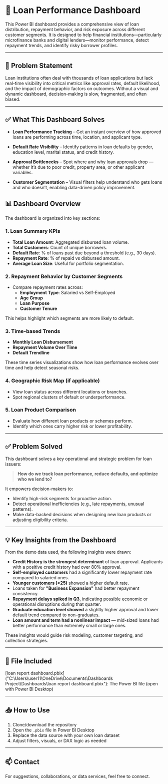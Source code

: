 # 🧾 Loan Performance Dashboard

This Power BI dashboard provides a comprehensive view of loan distribution, repayment behavior, and risk exposure across different customer segments. It is designed to help financial institutions—particularly microfinance banks and digital lenders—monitor performance, detect repayment trends, and identify risky borrower profiles.

---

## 🚩 Problem Statement
Loan institutions often deal with thousands of loan applications but lack real-time visibility into critical metrics like approval rates, default likelihood, and the impact of demographic factors on outcomes. Without a visual and dynamic dashboard, decision-making is slow, fragmented, and often biased.

---

## ✅ What This Dashboard Solves
- **Loan Performance Tracking** – Get an instant overview of how approved loans are performing across time, location, and applicant type.

- **Default Rate Visibility** – Identify patterns in loan defaults by gender, education level, marital status, and credit history.

- **Approval Bottlenecks** – Spot where and why loan approvals drop — whether it’s due to poor credit, property area, or other applicant variables.

- **Customer Segmentation** – Visual filters help understand who gets loans and who doesn’t, enabling data-driven policy improvement.






## 📊 Dashboard Overview

The dashboard is organized into key sections:

### 1. **Loan Summary KPIs**
- **Total Loan Amount**: Aggregated disbursed loan volume.
- **Total Customers**: Count of unique borrowers.
- **Default Rate**: % of loans past due beyond a threshold (e.g., 30 days).
- **Repayment Rate**: % of repaid vs disbursed amount.
- **Average Loan Size**: Useful for portfolio segmentation.

### 2. **Repayment Behavior by Customer Segments**
- Compare repayment rates across:
  - **Employment Type**: Salaried vs Self-Employed
  - **Age Group**
  - **Loan Purpose**
  - **Customer Tenure**

This helps highlight which segments are more likely to default.

### 3. **Time-based Trends**
- **Monthly Loan Disbursement**
- **Repayment Volume Over Time**
- **Default Trendline**

These time series visualizations show how loan performance evolves over time and help detect seasonal risks.

### 4. **Geographic Risk Map (if applicable)**
- View loan status across different locations or branches.
- Spot regional clusters of default or underperformance.

### 5. **Loan Product Comparison**
- Evaluate how different loan products or schemes perform.
- Identify which ones carry higher risk or lower profitability.

---

## ✅ Problem Solved

This dashboard solves a key operational and strategic problem for loan issuers:

> **How do we track loan performance, reduce defaults, and optimize who we lend to?**

It empowers decision-makers to:
- Identify high-risk segments for proactive action.
- Detect operational inefficiencies (e.g., late repayments, unusual patterns).
- Make data-backed decisions when designing new loan products or adjusting eligibility criteria.

---

## 💡 Key Insights from the Dashboard

From the demo data used, the following insights were drawn:
- **Credit History is the strongest determinant** of loan approval. Applicants with a positive credit history had over 80% approval.
- **Self-employed customers** had a significantly lower repayment rate compared to salaried ones.
- **Younger customers (<25)** showed a higher default rate.
- Loans taken for **"Business Expansion"** had better repayment consistency.
- **Repayment delays spiked in Q3**, indicating possible economic or operational disruptions during that quarter.
- **Graduate education level showed** a slightly higher approval and lower default trend compared to non-graduates.
- **Loan amount and term had a nonlinear impact** — mid-sized loans had better performance than extremely small or large ones.


These insights would guide risk modeling, customer targeting, and collection strategies.

---

## 📁 File Included
[loan report dashboard.pbix]("C:\Users\user11\OneDrive\Documents\Dashboards Project\Dashboards\loan report dashboard.pbix"): The Power BI file (open with Power BI Desktop)


---

## 📥 How to Use

1. Clone/download the repository
2. Open the `.pbix` file in Power BI Desktop
3. Replace the data source with your own loan dataset
4. Adjust filters, visuals, or DAX logic as needed

---

## 📫 Contact

For suggestions, collaborations, or data services, feel free to connect.

